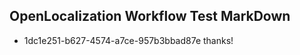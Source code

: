 ## OpenLocalization Workflow Test MarkDown
* 1dc1e251-b627-4574-a7ce-957b3bbad87e thanks!

<!--HONumber=Aug16_HO3-->


